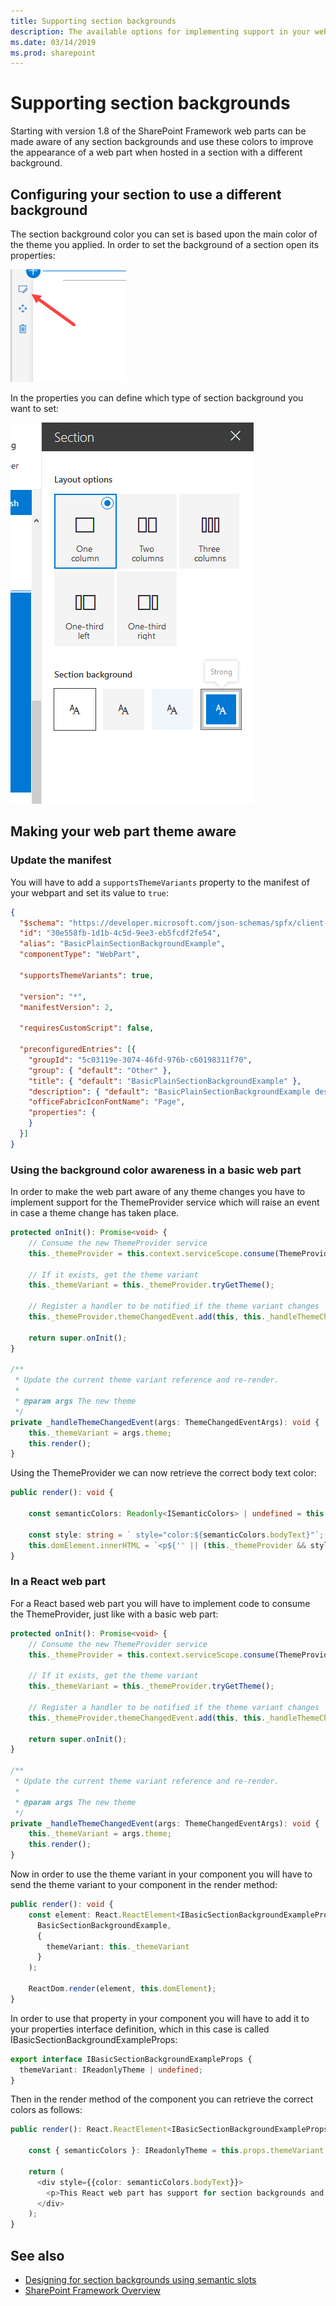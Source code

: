 ```yaml
---
title: Supporting section backgrounds
description: The available options for implementing support in your web parts for section backgrounds.
ms.date: 03/14/2019
ms.prod: sharepoint
---
```


# Supporting section backgrounds

Starting with version 1.8 of the SharePoint Framework web parts can be made aware of any section backgrounds and use these colors to improve the appearance of a web part when hosted in a section with a different background.

## Configuring your section to use a different background

The section background color you can set is based upon the main color of the theme you applied. In order to set the background of a section open its properties:

![Setting properties of a background](../../../images/supporting-section-backgrounds-modify-section.png)

In the properties you can define which type of section background you want to set:

![Setting properties of a background](../../../images/supporting-section-backgrounds-modify-section2.png)
 
## Making your web part theme aware

### Update the manifest

You will have to add a `supportsThemeVariants` property to the manifest of your webpart and set its value to `true`:

```json
{
  "$schema": "https://developer.microsoft.com/json-schemas/spfx/client-side-web-part-manifest.schema.json",
  "id": "30e558fb-1d1b-4c5d-9ee3-eb5fcdf2fe54",
  "alias": "BasicPlainSectionBackgroundExample",
  "componentType": "WebPart",

  "supportsThemeVariants": true,

  "version": "*",
  "manifestVersion": 2,

  "requiresCustomScript": false,

  "preconfiguredEntries": [{
    "groupId": "5c03119e-3074-46fd-976b-c60198311f70", 
    "group": { "default": "Other" },
    "title": { "default": "BasicPlainSectionBackgroundExample" },
    "description": { "default": "BasicPlainSectionBackgroundExample description" },
    "officeFabricIconFontName": "Page",
    "properties": {
    }
  }]
}
```

### Using the background color awareness in a basic web part

In order to make the web part aware of any theme changes you have to implement support for the ThemeProvider service which will raise an event in case a theme change has taken place.

```typescript
protected onInit(): Promise<void> {
    // Consume the new ThemeProvider service
    this._themeProvider = this.context.serviceScope.consume(ThemeProvider.serviceKey);

    // If it exists, get the theme variant
    this._themeVariant = this._themeProvider.tryGetTheme();

    // Register a handler to be notified if the theme variant changes
    this._themeProvider.themeChangedEvent.add(this, this._handleThemeChangedEvent);

    return super.onInit();
}

/**
 * Update the current theme variant reference and re-render.
 *
 * @param args The new theme
 */
private _handleThemeChangedEvent(args: ThemeChangedEventArgs): void {
    this._themeVariant = args.theme;
    this.render();
}
```

Using the ThemeProvider we can now retrieve the correct body text color:

```typescript
public render(): void {

    const semanticColors: Readonly<ISemanticColors> | undefined = this._themeVariant && this._themeVariant.semanticColors;

    const style: string = ` style="color:${semanticColors.bodyText}"`;
    this.domElement.innerHTML = `<p${'' || (this._themeProvider && style)}>this is a demo</p>`;
}
```

### In a React web part

For a React based web part you will have to implement code to consume the ThemeProvider, just like with a basic web part:

```typescript
protected onInit(): Promise<void> {
    // Consume the new ThemeProvider service
    this._themeProvider = this.context.serviceScope.consume(ThemeProvider.serviceKey);

    // If it exists, get the theme variant
    this._themeVariant = this._themeProvider.tryGetTheme();

    // Register a handler to be notified if the theme variant changes
    this._themeProvider.themeChangedEvent.add(this, this._handleThemeChangedEvent);

    return super.onInit();
}

/**
 * Update the current theme variant reference and re-render.
 *
 * @param args The new theme
 */
private _handleThemeChangedEvent(args: ThemeChangedEventArgs): void {
    this._themeVariant = args.theme;
    this.render();
}
```

Now in order to use the theme variant in your component you will have to send the theme variant to your component in the render method:

```typescript
public render(): void {
    const element: React.ReactElement<IBasicSectionBackgroundExampleProps > = React.createElement(
      BasicSectionBackgroundExample,
      {
        themeVariant: this._themeVariant
      }
    );

    ReactDom.render(element, this.domElement);
}
```

In order to use that property in your component you will have to add it to your properties interface definition, which in this case is called IBasicSectionBackgroundExampleProps:

```typescript
export interface IBasicSectionBackgroundExampleProps {
  themeVariant: IReadonlyTheme | undefined;
}
```

Then in the render method of the component you can retrieve the correct colors as follows:

```typescript
public render(): React.ReactElement<IBasicSectionBackgroundExampleProps> {
    
    const { semanticColors }: IReadonlyTheme = this.props.themeVariant;

    return (
      <div style={{color: semanticColors.bodyText}}>
        <p>This React web part has support for section backgrounds and will inherit its background from the section</p>
      </div>
    );
}
```

## See also

- [Designing for section backgrounds using semantic slots](../../../design/semantic_slots.md)
- [SharePoint Framework Overview](../../sharepoint-framework-overview.md)